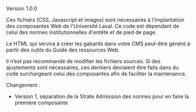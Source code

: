 Version 1.0.0

Ces fichiers (CSS, Javascript et images) sont nécessaires à l’implantation des composantes Web de l'Université Laval. Ce code est dépendant de celui des normes institutionnelles d'entête et de pied de page.

Le HTML qui servira à créer les gabarits dans votre CMS peut-être généré à partir des outils du Guide des ressources Web.

Il n’est pas recommandé de modifier les fichiers sources. Si des ajustements sont nécessaires, ces derniers devraient être faits dans du code surchargeant celui des composantes afin de faciliter la maintenance.

Changement :
 - Version 1, séparation de la Strate Admission des normes pour en faire la première composante